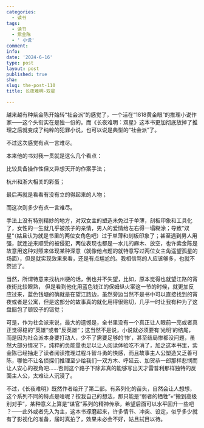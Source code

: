 ```yaml
---
categories:
  - 读书
tags:
  - 读书
  - 紫金陈
  - ' 小说'
comment: 
info: 
date: '2024-6-16'
type: post
layout: post
published: true
sha: 
slug: the-post-110
title: 长夜难明-双星

---
```

越来越有种紫金陈开始转“社会派”的感觉了，一个活在“1818黄金眼”的推理小说作家——这个头衔实在是独一份的​。而​《长夜难明：双星》这本书更加彻底放掉了推理之后就变成了纯粹的犯罪小说，也可以说是典型的​“社会派”了。

不过这次感觉有点一言难尽​。

本来他的书对我一贯就是这么几个看点：

比较具备操作性但又异想天开的作案手法；

杭州和浙大相关的彩蛋；

最后再就是看看有没有立的得起来的人物；


而这次则多少有点一言难尽。

手法上没有特别精妙的地方，对双女主的塑造未免过于单薄，刻板印象和工具化了，女性的一生就几乎被孩子的亲情，男人的爱情给左右得一塌糊涂；导致”双星“（姑且认为就是书里的两位女角色吧）过于单薄和刻板印象了​；甚至遇到男人用强，就连逆来顺受的被侵犯，两位表现也都是一水儿的麻木​、放空​，也许紫金陈是故意用这种对照来体现某种深意（就像他点题的就特意写过两位女主角遥望孤星的场面），但是就实现效果来看，还是有点​尴尬的。我相信骂的人应该够多，也就不赘述了。

当然，所谓特意来找杭州梗的话，倒也并不失望，比如，原本觉得也就望江路的宵夜街比较眼熟， 但是看到他化用蓝色钱江的保姆纵火案这一节的时候，就更加反应过来，蓝色钱塘的确就是在望江路边，虽然旁边当然不是书中可以直接找到的宵夜或者是公寓，但是这部分的故事真的就化用得很贴切，几乎一时让我有种为了这盘醋包了顿饺子的错觉​；

可是，作为社会派来说，最大的遗憾是，全书里没有一个真正让人眼前一亮或者真正觉得稳的”英雄“或者”反英雄“​；这当然不是说，小说就必须要有‘光明’的结尾，而是因为社会派本身要打动人，少不了需要足够的‘惨’，甚至结局惨都没问题，虽然大部分情况下，纯粹的负能量也足以让人阅读体验吃不消了​，加之这本书里，紫金陈已经抽走了读者阅读推理过程斗智斗勇的快感，而且故事主人公塑造又乏善可陈，哪怕不让名侦探们推理至少给我们一双方木、呼延云、加贺恭一郎那样悲悯而让人安心的视角吧……否则这个路子下除非真的能够写出天才雷普利那样独特的反面主人公，太难让人​沉浸了。

不过，《长夜难明》既然作者给开了第二部​。有系列化的苗头，自然会让人想想，这个系列不同的特点是啥​呢？按我自己的想法，那只能是“弱者的牺牲”+“搬到高级别对手”，某种意义上算是“谋官”系列的精神传承，希望后面可以水平回升一些吧​？——此外或者先入为主，这本书琢磨起来，许多情节、冲突、设定，似乎多少就有了影视化的准备，届时真拍了，效果未必会不好​，姑且拭目以待。​

